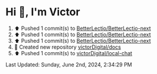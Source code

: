 <h1>Hi 👋, I'm Victor </h1>

<!--RECENT_ACTIVITY:start-->
1. ⬆️ Pushed 1 commit(s) to [BetterLectio/BetterLectio-next](https://github.com/BetterLectio/BetterLectio-next)<br>
2. ⬆️ Pushed 1 commit(s) to [BetterLectio/BetterLectio-next](https://github.com/BetterLectio/BetterLectio-next)<br>
3. ⬆️ Pushed 1 commit(s) to [BetterLectio/BetterLectio-next](https://github.com/BetterLectio/BetterLectio-next)<br>
4. 📔 Created new repository [victorDigital/docs](https://github.com/victorDigital/docs)<br>
5. ⬆️ Pushed 1 commit(s) to [victorDigital/local-chat](https://github.com/victorDigital/local-chat)<br>
<!--RECENT_ACTIVITY:end-->

<!--RECENT_ACTIVITY:last_update-->
Last Updated: Sunday, June 2nd, 2024, 2:34:29 PM
<!--RECENT_ACTIVITY:last_update_end-->
